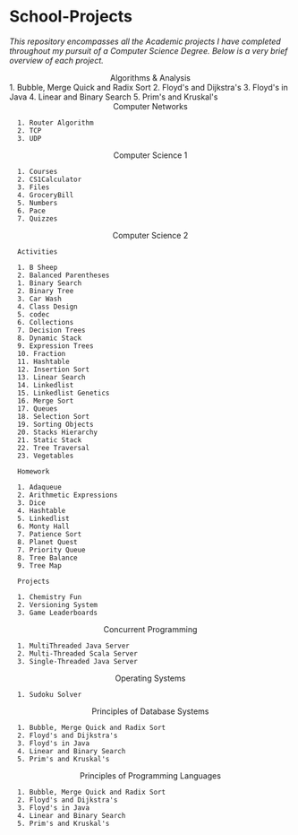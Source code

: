 # School-Projects 
_This repository encompasses all the Academic projects I have completed throughout my pursuit of a Computer Science Degree. Below is a very brief overview of each project._


<center> Algorithms & Analysis</center>
      1. Bubble, Merge Quick and Radix Sort
      2. Floyd's and Dijkstra's
      3. Floyd's in Java
      4. Linear and Binary Search
      5. Prim's and Kruskal's

<center>Computer Networks</center>

      1. Router Algorithm 
      2. TCP
      3. UDP
<center>Computer Science 1</center>

      1. Courses 
      2. CS1Calculator
      3. Files
      4. GroceryBill
      5. Numbers
      6. Pace
      7. Quizzes
<center>Computer Science 2</center>

      Activities

      1. B Sheep
      2. Balanced Parentheses
      1. Binary Search
      2. Binary Tree
      3. Car Wash
      4. Class Design
      5. codec
      6. Collections
      7. Decision Trees
      8. Dynamic Stack
      9. Expression Trees
      10. Fraction
      11. Hashtable
      12. Insertion Sort
      13. Linear Search
      14. Linkedlist
      15. Linkedlist Genetics
      16. Merge Sort
      17. Queues
      18. Selection Sort
      19. Sorting Objects
      20. Stacks Hierarchy
      21. Static Stack
      22. Tree Traversal
      23. Vegetables
      
      Homework 
      
      1. Adaqueue
      2. Arithmetic Expressions
      3. Dice
      4. Hashtable
      5. Linkedlist
      6. Monty Hall
      7. Patience Sort
      8. Planet Quest
      7. Priority Queue
      8. Tree Balance
      9. Tree Map

      Projects 

      1. Chemistry Fun
      2. Versioning System
      3. Game Leaderboards

<center>Concurrent Programming</center>

      1. MultiThreaded Java Server
      2. Multi-Threaded Scala Server
      3. Single-Threaded Java Server

<center>Operating Systems</center>

      1. Sudoku Solver

<center>Principles of Database Systems</center>

      1. Bubble, Merge Quick and Radix Sort
      2. Floyd's and Dijkstra's
      3. Floyd's in Java
      4. Linear and Binary Search
      5. Prim's and Kruskal's

<center>Principles of Programming Languages</center>

      1. Bubble, Merge Quick and Radix Sort
      2. Floyd's and Dijkstra's
      3. Floyd's in Java
      4. Linear and Binary Search
      5. Prim's and Kruskal's